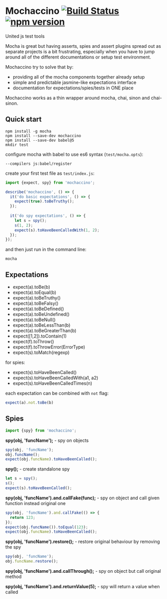 # Mochaccino [![Build Status](https://travis-ci.org/pawelgalazka/mochaccino.svg?branch=master)](https://travis-ci.org/pawelgalazka/mochaccino) [![npm version](https://badge.fury.io/js/mochaccino.svg)](https://badge.fury.io/js/mochaccino)
United js test tools

Mocha is great but having asserts, spies and assert plugins spread out as separate projects is a bit frustrating,
especially when you have to jump around all of the different documentations or setup test environment.

Mochaccino try to solve that by:
- providing all of the mocha components together already setup
- simple and predictable jasmine-like expectations interface
- documentation for expectations/spies/tests in ONE place

Mochaccino works as a thin wrapper around mocha, chai, sinon and chai-sinon.

## Quick start

```
npm install -g mocha
npm install --save-dev mochaccino
npm install --save-dev babel@5
mkdir test
```

configure mocha with babel to use es6 syntax (`test/mocha.opts`):
```
--compilers js:babel/register
```

create your first test file as `test/index.js`:

```javascript
import {expect, spy} from 'mochaccino';

describe('mochaccino', () => {
  it('do basic expectations', () => {
    expect(true).toBeTruthy();
  });
  
  it('do spy expectations', () => {
    let s = spy();
    s(1, 2);
    expect(s).toHaveBeenCalledWith(1, 2);
  });
});
```
and then just run in the command line:

```
mocha
```

## Expectations

* expect(a).toBe(b)
* expect(a).toEqual(b)
* expect(a).toBeTruthy()
* expect(a).toBeFalsy()
* expect(a).toBeDefined()
* expect(a).toBeUndefined()
* expect(a).toBeNull()
* expect(a).toBeLessThan(b)
* expect(a).toBeGreaterThan(b)
* expect([1,2]).toContain(1)
* expect(f).toThrow()
* expect(f).toThrowError(ErrorType)
* expect(s).toMatch(regexp)

for spies:

* expect(s).toHaveBeenCalled()
* expect(s).toHaveBeenCalledWith(a1, a2)
* expect(s).toHaveBeenCalledTimes(n)

each expectation can be combined with `not` flag:

```javascript
expect(a).not.toBe(b)
```


## Spies

```javascript
import {spy} from 'mochaccino';
```

**spy(obj, 'funcName');** - spy on objects

```javascript
spy(obj, 'funcName');
obj.funcName();
expect(obj.funcName).toHaveBeenCalled();
```

**spy();** - create standalone spy

```javascript
let s = spy();
s();
expect(s).toHaveBeenCalled();
```

**spy(obj, 'funcName').and.callFake(func);** - spy on object and call given function instead original one

```javascript
spy(obj, 'funcName').and.callFake(() => {
  return 123;
});
expect(obj.funcName()).toEqual(123);
expect(obj.funcName).toHaveBeenCalled();
```

**spy(obj, 'funcName').restore();** - restore original behaviour by removing the spy

```javascript
spy(obj, 'funcName');
obj.funcName.restore();
```

**spy(obj, 'funcName').and.callThrough();** - spy on object but call original method

**spy(obj, 'funcName').and.returnValue(5);** - spy will return a value when called
